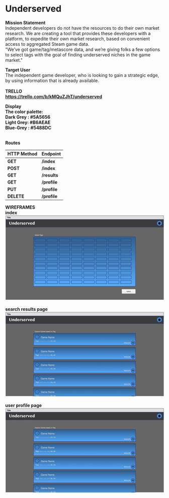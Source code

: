 # Underserved

<b> Mission Statement </b><br/>
Independent developers do not have the resources to do their own market research. We are creating a tool that provides these developers with a platform, to expedite their own market research, based on convenient access to aggregated Steam game data.<br/>
"We’ve got game/tag/metascore data, and we’re giving folks a few options to select tags with the goal of finding underserved niches in the game market."

<b>Target User</b><br/>
The independent game developer, who is looking to gain a strategic edge, by using information that is already available.<br/><br/>
<b>TRELLO<br/>
https://trello.com/b/kMQuZJhT/underserved<br/>
  
<b>Display</b><br/>
The color palette:<br/>
Dark Grey : #5A5656<br/>
Light Grey: #B6AEAE<br/>
Blue-Grey : #5488DC<br/><br/>

<b>Routes</b><br/>

HTTP Method|Endpoint
---|---
|GET|/index|
|POST|/index|
|GET|/results|
|GET|/profile|
|PUT|/profile|
|DELETE|/profile|


<b>WIREFRAMES</b><br/>
index<br/>
![MP](https://github.com/christopherhanten/underserved/blob/master/image.png)<br/><br/>
search results page<br/>
![MP](https://github.com/christopherhanten/underserved/blob/master/untitled_page_1.png)<br/><br/>
user profile page<br/>
![MP](https://github.com/christopherhanten/underserved/blob/master/untitled_page_1.png)<br/><br/>

